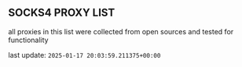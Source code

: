 ## SOCKS4 PROXY LIST

all proxies in this list were collected from open sources and tested for functionality

last update: `2025-01-17 20:03:59.211375+00:00`